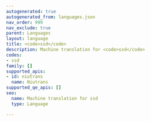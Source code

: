 ```yaml
---
autogenerated: true
autogenerated_from: languages.json
nav_order: 999
nav_exclude: true
parent: Languages
layout: language
title: <code>ssd</code>
description: Machine translation for <code>ssd</code>
codes:
- ssd
family: []
supported_apis:
- id: niutrans
  name: Niutrans
supported_qe_apis: []
seo:
  name: Machine translation for ssd
  type: Language

---
```


